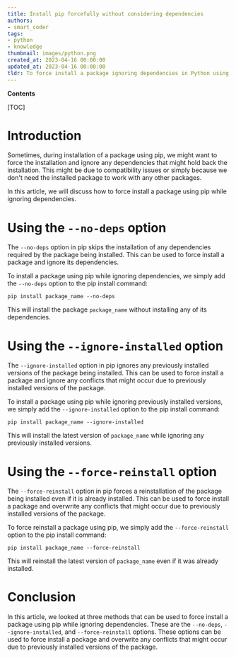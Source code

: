 ```yaml
---
title: Install pip forcefully without considering dependencies
authors:
- smart_coder
tags:
- python
- knowledge
thumbnail: images/python.png
created_at: 2023-04-16 00:00:00
updated_at: 2023-04-16 00:00:00
tldr: To force install a package ignoring dependencies in Python using pip, use the command `pip install --no-deps package-name`.
---
```


**Contents**

[TOC]

# Introduction

Sometimes, during installation of a package using pip, we might want to force the installation and ignore any dependencies that might hold back the installation. This might be due to compatibility issues or simply because we don't need the installed package to work with any other packages.

In this article, we will discuss how to force install a package using pip while ignoring dependencies.

# Using the `--no-deps` option

The `--no-deps` option in pip skips the installation of any dependencies required by the package being installed. This can be used to force install a package and ignore its dependencies.

To install a package using pip while ignoring dependencies, we simply add the `--no-deps` option to the pip install command:

```
pip install package_name --no-deps
```

This will install the package `package_name` without installing any of its dependencies.

# Using the `--ignore-installed` option

The `--ignore-installed` option in pip ignores any previously installed versions of the package being installed. This can be used to force install a package and ignore any conflicts that might occur due to previously installed versions of the package.

To install a package using pip while ignoring previously installed versions, we simply add the `--ignore-installed` option to the pip install command:

```
pip install package_name --ignore-installed
```

This will install the latest version of `package_name` while ignoring any previously installed versions.

# Using the `--force-reinstall` option

The `--force-reinstall` option in pip forces a reinstallation of the package being installed even if it is already installed. This can be used to force install a package and overwrite any conflicts that might occur due to previously installed versions of the package.

To force reinstall a package using pip, we simply add the `--force-reinstall` option to the pip install command:

```
pip install package_name --force-reinstall
```

This will reinstall the latest version of `package_name` even if it was already installed.

# Conclusion

In this article, we looked at three methods that can be used to force install a package using pip while ignoring dependencies. These are the `--no-deps`, `--ignore-installed`, and `--force-reinstall` options. These options can be used to force install a package and overwrite any conflicts that might occur due to previously installed versions of the package.
